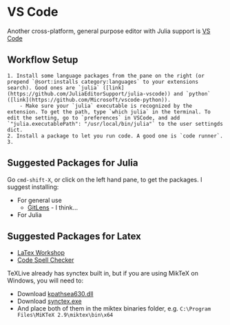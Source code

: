 # VS Code
Another cross-platform, general purpose editor with Julia support is [VS Code](https://github.com/Microsoft/vscode)

## Workflow Setup
	1. Install some language packages from the pane on the right (or prepend `@sort:installs category:languages` to your extensions search). Good ones are `julia` ([link](https://github.com/JuliaEditorSupport/julia-vscode)) and `python` ([link](https://github.com/Microsoft/vscode-python)). 
		- Make sure your `julia` executable is recognized by the extension. To get the path, type `which julia` in the terminal. To edit the setting, go to `preferences` in VSCode, and add `"julia.executablePath": "/usr/local/bin/julia"` to the user settingds dict.
	2. Install a package to let you run code. A good one is `code runner`. 
	3. 


## Suggested Packages for Julia
Go `cmd-shift-X`, or click on the left hand pane, to get the packages.  I suggest installing:
- For general use
	- [GitLens](https://marketplace.visualstudio.com/items?itemName=eamodio.gitlens) - I think...
- For Julia
	

## Suggested Packages for Latex
- [LaTex Workshop](https://marketplace.visualstudio.com/items?itemName=James-Yu.latex-workshop)
- [Code Spell Checker](https://marketplace.visualstudio.com/items?itemName=streetsidesoftware.code-spell-checker)

TeXLive already has synctex built in, but if you are using MikTeX on Windows, you will need to:

- Download [kpathsea630.dll](https://www.tug.org/svn/texlive/trunk/Master/bin/win32/kpathsea630.dll?revision=46993&view=co)
- Download [synctex.exe](https://www.tug.org/svn/texlive/trunk/Master/bin/win32/synctex.exe?revision=46993&view=co)
- And place both of them in the miktex binaries folder, e.g. `C:\Program Files\MiKTeX 2.9\miktex\bin\x64`
